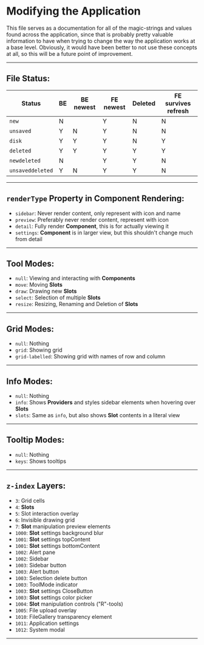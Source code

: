 # Modifying the Application

This file serves as a documentation for all of the magic-strings and values found across the application, since that is probably pretty valuable information to have when trying to change the way the application works at a base level. Obviously, it would have been better to not use these concepts at all, so this will be a future point of improvement.

---

## File Status:
| Status           | BE  | BE newest | FE newest | Deleted | FE survives refresh |
| ---------------- | --- | --------- | --------- | ------- | ------------------- |
| `new`            | N   |           | Y         | N       | N                   |
| `unsaved`        | Y   | N         | Y         | N       | N                   |
| `disk`           | Y   | Y         | Y         | N       | Y                   |
| `deleted`        | Y   | Y         | Y         | Y       | Y                   |
| `newdeleted`     | N   |           | Y         | Y       | N                   |
| `unsaveddeleted` | Y   | N         | Y         | Y       | N                   |

---

## `renderType` Property in Component Rendering:

- `sidebar`: Never render content, only represent with icon and name
- `preview`: Preferably never render content, represent with icon
- `detail`: Fully render **Component**, this is for actually viewing it
- `settings`: **Component** is in larger view, but this shouldn't change much from detail

---

## Tool Modes:
- `null`: Viewing and interacting with **Components**
- `move`: Moving **Slots**
- `draw`: Drawing new **Slots**
- `select`: Selection of multiple **Slots**
- `resize`: Resizing, Renaming and Deletion of **Slots**

---

## Grid Modes:
- `null`: Nothing
- `grid`: Showing grid
- `grid-labelled`: Showing grid with names of row and column

---

## Info Modes:
- `null`: Nothing
- `info`: Shows **Providers** and styles sidebar elements when hovering over **Slots**
- `slots`: Same as `info`, but also shows **Slot** contents in a literal view

---

## Tooltip Modes:
- `null`: Nothing
- `keys`: Shows tooltips

---

## `z-index` Layers:
- `3`: Grid cells
- `4`: **Slots**
- `5`: Slot interaction overlay
- `6`: Invisible drawing grid
- `7`: **Slot** manipulation preview elements
- `1000`: **Slot** settings background blur
- `1001`: **Slot** settings topContent
- `1001`: **Slot** settings bottomContent
- `1002`: Alert pane
- `1002`: Sidebar
- `1003`: Sidebar button
- `1003`: Alert button
- `1003`: Selection delete button
- `1003`: ToolMode indicator
- `1003`: **Slot** settings CloseButton
- `1003`: **Slot** settings color picker
- `1004`: **Slot** manipulation controls ("R"-tools)
- `1005`: File upload overlay
- `1010`: FileGallery transparency element
- `1011`: Application settings
- `1012`: System modal

---